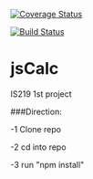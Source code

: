 [![Coverage Status](https://coveralls.io/repos/github/ashili/jsCalc/badge.svg?branch=main&kill_cache=1)](https://coveralls.io/github/ashili/jsCalc?branch=main&&)


[![Build Status](https://travis-ci.com/ashili/jsCalc.svg?branch=main)](https://travis-ci.com/ashili/jsCalc)
# jsCalc
IS219 1st project

###Direction:

-1 Clone repo

-2 cd into repo

-3 run "npm install"


